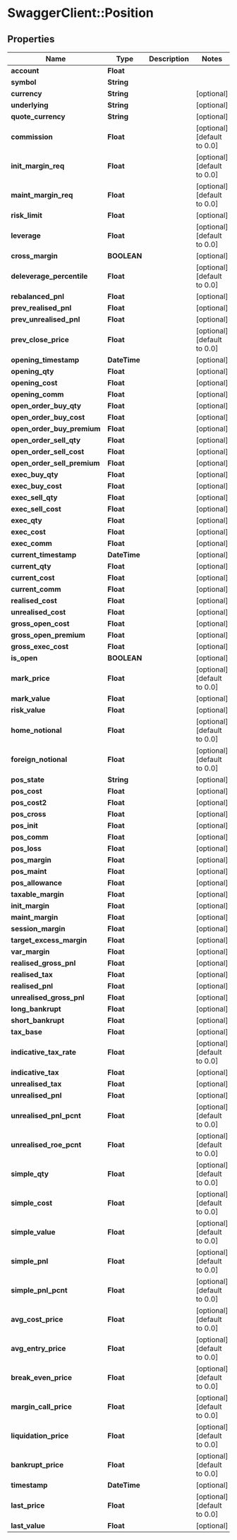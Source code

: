 # SwaggerClient::Position

## Properties
Name | Type | Description | Notes
------------ | ------------- | ------------- | -------------
**account** | **Float** |  | 
**symbol** | **String** |  | 
**currency** | **String** |  | [optional] 
**underlying** | **String** |  | [optional] 
**quote_currency** | **String** |  | [optional] 
**commission** | **Float** |  | [optional] [default to 0.0]
**init_margin_req** | **Float** |  | [optional] [default to 0.0]
**maint_margin_req** | **Float** |  | [optional] [default to 0.0]
**risk_limit** | **Float** |  | [optional] 
**leverage** | **Float** |  | [optional] [default to 0.0]
**cross_margin** | **BOOLEAN** |  | [optional] 
**deleverage_percentile** | **Float** |  | [optional] [default to 0.0]
**rebalanced_pnl** | **Float** |  | [optional] 
**prev_realised_pnl** | **Float** |  | [optional] 
**prev_unrealised_pnl** | **Float** |  | [optional] 
**prev_close_price** | **Float** |  | [optional] [default to 0.0]
**opening_timestamp** | **DateTime** |  | [optional] 
**opening_qty** | **Float** |  | [optional] 
**opening_cost** | **Float** |  | [optional] 
**opening_comm** | **Float** |  | [optional] 
**open_order_buy_qty** | **Float** |  | [optional] 
**open_order_buy_cost** | **Float** |  | [optional] 
**open_order_buy_premium** | **Float** |  | [optional] 
**open_order_sell_qty** | **Float** |  | [optional] 
**open_order_sell_cost** | **Float** |  | [optional] 
**open_order_sell_premium** | **Float** |  | [optional] 
**exec_buy_qty** | **Float** |  | [optional] 
**exec_buy_cost** | **Float** |  | [optional] 
**exec_sell_qty** | **Float** |  | [optional] 
**exec_sell_cost** | **Float** |  | [optional] 
**exec_qty** | **Float** |  | [optional] 
**exec_cost** | **Float** |  | [optional] 
**exec_comm** | **Float** |  | [optional] 
**current_timestamp** | **DateTime** |  | [optional] 
**current_qty** | **Float** |  | [optional] 
**current_cost** | **Float** |  | [optional] 
**current_comm** | **Float** |  | [optional] 
**realised_cost** | **Float** |  | [optional] 
**unrealised_cost** | **Float** |  | [optional] 
**gross_open_cost** | **Float** |  | [optional] 
**gross_open_premium** | **Float** |  | [optional] 
**gross_exec_cost** | **Float** |  | [optional] 
**is_open** | **BOOLEAN** |  | [optional] 
**mark_price** | **Float** |  | [optional] [default to 0.0]
**mark_value** | **Float** |  | [optional] 
**risk_value** | **Float** |  | [optional] 
**home_notional** | **Float** |  | [optional] [default to 0.0]
**foreign_notional** | **Float** |  | [optional] [default to 0.0]
**pos_state** | **String** |  | [optional] 
**pos_cost** | **Float** |  | [optional] 
**pos_cost2** | **Float** |  | [optional] 
**pos_cross** | **Float** |  | [optional] 
**pos_init** | **Float** |  | [optional] 
**pos_comm** | **Float** |  | [optional] 
**pos_loss** | **Float** |  | [optional] 
**pos_margin** | **Float** |  | [optional] 
**pos_maint** | **Float** |  | [optional] 
**pos_allowance** | **Float** |  | [optional] 
**taxable_margin** | **Float** |  | [optional] 
**init_margin** | **Float** |  | [optional] 
**maint_margin** | **Float** |  | [optional] 
**session_margin** | **Float** |  | [optional] 
**target_excess_margin** | **Float** |  | [optional] 
**var_margin** | **Float** |  | [optional] 
**realised_gross_pnl** | **Float** |  | [optional] 
**realised_tax** | **Float** |  | [optional] 
**realised_pnl** | **Float** |  | [optional] 
**unrealised_gross_pnl** | **Float** |  | [optional] 
**long_bankrupt** | **Float** |  | [optional] 
**short_bankrupt** | **Float** |  | [optional] 
**tax_base** | **Float** |  | [optional] 
**indicative_tax_rate** | **Float** |  | [optional] [default to 0.0]
**indicative_tax** | **Float** |  | [optional] 
**unrealised_tax** | **Float** |  | [optional] 
**unrealised_pnl** | **Float** |  | [optional] 
**unrealised_pnl_pcnt** | **Float** |  | [optional] [default to 0.0]
**unrealised_roe_pcnt** | **Float** |  | [optional] [default to 0.0]
**simple_qty** | **Float** |  | [optional] [default to 0.0]
**simple_cost** | **Float** |  | [optional] [default to 0.0]
**simple_value** | **Float** |  | [optional] [default to 0.0]
**simple_pnl** | **Float** |  | [optional] [default to 0.0]
**simple_pnl_pcnt** | **Float** |  | [optional] [default to 0.0]
**avg_cost_price** | **Float** |  | [optional] [default to 0.0]
**avg_entry_price** | **Float** |  | [optional] [default to 0.0]
**break_even_price** | **Float** |  | [optional] [default to 0.0]
**margin_call_price** | **Float** |  | [optional] [default to 0.0]
**liquidation_price** | **Float** |  | [optional] [default to 0.0]
**bankrupt_price** | **Float** |  | [optional] [default to 0.0]
**timestamp** | **DateTime** |  | [optional] 
**last_price** | **Float** |  | [optional] [default to 0.0]
**last_value** | **Float** |  | [optional] 


